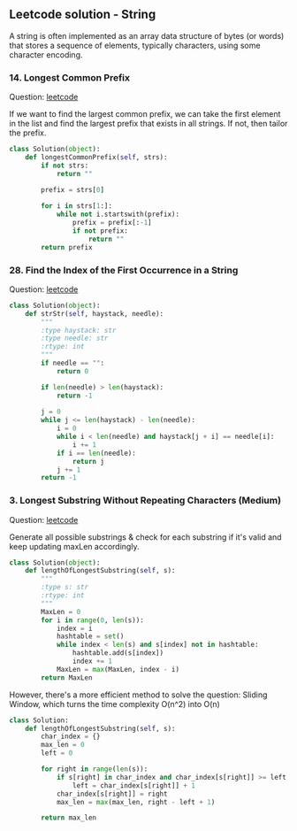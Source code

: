 ## Leetcode solution - String

 A string is often implemented as an array data structure of bytes (or words) that stores a sequence of elements, typically characters, using some character encoding.
 
### 14. Longest Common Prefix
Question: [leetcode](https://leetcode.com/problems/longest-common-prefix/)

If we want to find the largest common prefix, we can take the first element in the list and find the largest prefix that exists in all strings. If not, then tailor the prefix.
```python
class Solution(object):
    def longestCommonPrefix(self, strs):
        if not strs:
            return ""
        
        prefix = strs[0]

        for i in strs[1:]:
            while not i.startswith(prefix):
                prefix = prefix[:-1]
                if not prefix:
                    return ""
        return prefix
```

### 28. Find the Index of the First Occurrence in a String

Question: [leetcode](https://leetcode.com/problems/find-the-index-of-the-first-occurrence-in-a-string/)
```python
class Solution(object):
    def strStr(self, haystack, needle):
        """
        :type haystack: str
        :type needle: str
        :rtype: int
        """
        if needle == "":
            return 0

        if len(needle) > len(haystack):
            return -1
        
        j = 0
        while j <= len(haystack) - len(needle):
            i = 0
            while i < len(needle) and haystack[j + i] == needle[i]:
                i += 1
            if i == len(needle):
                return j
            j += 1
        return -1
```

### 3. Longest Substring Without Repeating Characters (Medium)

Question: [leetcode](https://leetcode.com/problems/longest-substring-without-repeating-characters/description/)

Generate all possible substrings & check for each substring if it's valid and keep updating maxLen accordingly.
```python
class Solution(object):
    def lengthOfLongestSubstring(self, s):
        """
        :type s: str
        :rtype: int
        """
        MaxLen = 0
        for i in range(0, len(s)):
            index = i
            hashtable = set()
            while index < len(s) and s[index] not in hashtable:
                hashtable.add(s[index])
                index += 1
            MaxLen = max(MaxLen, index - i)
        return MaxLen
```

However, there's a more efficient method to solve the question: Sliding Window, which turns the time complexity O(n^2) into O(n)

```python
class Solution:
    def lengthOfLongestSubstring(self, s):
        char_index = {}
        max_len = 0
        left = 0

        for right in range(len(s)):
            if s[right] in char_index and char_index[s[right]] >= left:
                left = char_index[s[right]] + 1
            char_index[s[right]] = right
            max_len = max(max_len, right - left + 1)

        return max_len

```